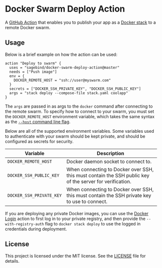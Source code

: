 # Docker Swarm Deploy Action

A [GitHub Action](https://github.com/features/actions) that enables you to publish your app as a [Docker stack](https://docs.docker.com/engine/swarm/stack-deploy/) to a remote Docker swarm.

## Usage

Below is a brief example on how the action can be used:

```
action "Deploy to swarm" {
  uses = "sagebind/docker-swarm-deploy-action@master"
  needs = ["Push image"]
  env = {
    DOCKER_REMOTE_HOST = "ssh://user@myswarm.com"
  }
  secrets = ["DOCKER_SSH_PRIVATE_KEY", "DOCKER_SSH_PUBLIC_KEY"]
  args = "stack deploy --compose-file stack.yaml coolapp"
}
```

The `args` are passed in as args to the `docker` command after connecting to the remote swarm. To specify how to connect to your swarm, you must set the `DOCKER_REMOTE_HOST` environment variable, which takes the same syntax as the [`--host` command line flag](https://docs.docker.com/engine/reference/commandline/cli/).

Below are all of the supported environment variables. Some variables used to authenticate with your swarm should be kept private, and should be configured as secrets for security.

| Variable | Description |
| - | - |
| `DOCKER_REMOTE_HOST` | Docker daemon socket to connect to. |
| `DOCKER_SSH_PUBLIC_KEY` | When connecting to Docker over SSH, this must contain the SSH public key of the server for verification. |
| `DOCKER_SSH_PRIVATE_KEY` | When connecting to Docker over SSH, this must contain the SSH private key to use to connect. |

If you are deploying any private Docker images, you can use the [Docker Login](https://github.com/marketplace/actions/docker-login) action to first log in to your private registry, and then provide the `--with-registry-auth` flag to `docker stack deploy` to use the logged in credentials during deployment.

## License

This project is licensed under the MIT license. See the [LICENSE](LICENSE) file for details.
